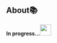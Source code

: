 ## About:books:

**In progress...**<img src="https://media.giphy.com/media/WUlplcMpOCEmTGBtBW/giphy.gif" width="30">
